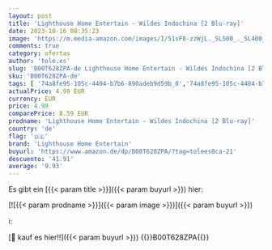 ```yaml
---
layout: post
title: 'Lighthouse Home Entertain - Wildes Indochina [2 Blu-ray]'
date: 2023-10-16 08:35:23
image: 'https://m.media-amazon.com/images/I/51sF8-zzWjL._SL500_._SL400_.jpg'
comments: true
category: ofertas
author: 'tole.es'
slug: 'B00T628ZPA-de Lighthouse Home Entertain - Wildes Indochina [2 Blu-ray]'
sku: 'B00T628ZPA-de'
tags: [ '74a8fe95-105c-4404-b7b6-890adeb9d59b_0','74a8fe95-105c-4404-b7b6-890adeb9d59b_1801','74a8fe95-105c-4404-b7b6-890adeb9d59b_3001','74a8fe95-105c-4404-b7b6-890adeb9d59b_4501','74a8fe95-105c-4404-b7b6-890adeb9d59b_9901','Arborist Merchandising Root','Blu-Ray','Blu-ray','DVD & Blu-ray','Dokumentation','Entdecker-Ecke','Featured Categories','Filme','Indie-Tiefpreistage','Indie-Tiefpreistage: Blu-rays','Self Service','Shops','Special Features Stores','Tiefpreistage: Alle Angebote','lighthouse home entertain','🇩🇪', ]
actualPrice: 4.99 EUR
currency: EUR
price: 4.99
comparePrice: 8.59 EUR
prodname: 'Lighthouse Home Entertain - Wildes Indochina [2 Blu-ray]'
country: 'de'
flag: '🇩🇪'
brand: 'Lighthouse Home Entertain'
buyurl: 'https://www.amazon.de/dp/B00T628ZPA/?tag=tolees0ca-21'
descuento: '41.91'
average: '9.93'
---
```


Es gibt ein [{{< param title >}}]({{< param buyurl >}}) hier:

[![{{< param prodname >}}]({{< param image >}})]({{< param buyurl >}})

ℹ️:


[🛒 kauf es hier!!]({{< param buyurl >}})
{{<world>}}B00T628ZPA{{</world>}}
